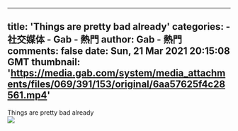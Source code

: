 
---
title: 'Things are pretty bad already'
categories: 
    - 社交媒体
    - Gab - 熱門
author: Gab - 熱門
comments: false
date: Sun, 21 Mar 2021 20:15:08 GMT
thumbnail: 'https://media.gab.com/system/media_attachments/files/069/391/153/original/6aa57625f4c28561.mp4'
---

<div>   
Things are pretty bad already<br><img src="https://media.gab.com/system/media_attachments/files/069/391/153/original/6aa57625f4c28561.mp4" referrerpolicy="no-referrer">  
</div>
            